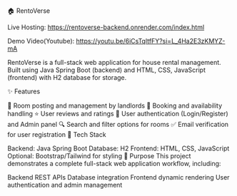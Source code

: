 🏠 RentoVerse

Live Hosting: https://rentoverse-backend.onrender.com/index.html

Demo Video(Youtube): https://youtu.be/6iCsTqltfFY?si=L_4Ha2E3zKMYZ-mA

RentoVerse is a full-stack web application for house rental management.
Built using Java Spring Boot (backend) and HTML, CSS, JavaScript (frontend) with H2 database for storage.

✨ Features

🏡 Room posting and management by landlords
📅 Booking and availability handling
⭐ User reviews and ratings
🔐 User authentication (Login/Register) and Admin panel
🔍 Search and filter options for rooms
✅ Email verification for user registration
🚀 Tech Stack

Backend: Java Spring Boot
Database: H2
Frontend: HTML, CSS, JavaScript
Optional: Bootstrap/Tailwind for styling
🎯 Purpose This project demonstrates a complete full-stack web application workflow, including:

Backend REST APIs
Database integration
Frontend dynamic rendering
User authentication and admin management
